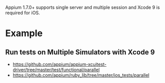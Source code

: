 Appium 1.7.0+ supports single server and multiple session and Xcode 9 is required for iOS.

# Example
## Run tests on Multiple Simulators with Xcode 9
- https://github.com/appium/appium-xcuitest-driver/tree/master/test/functional/parallel
- https://github.com/appium/ruby_lib/tree/master/ios_tests/parallel
